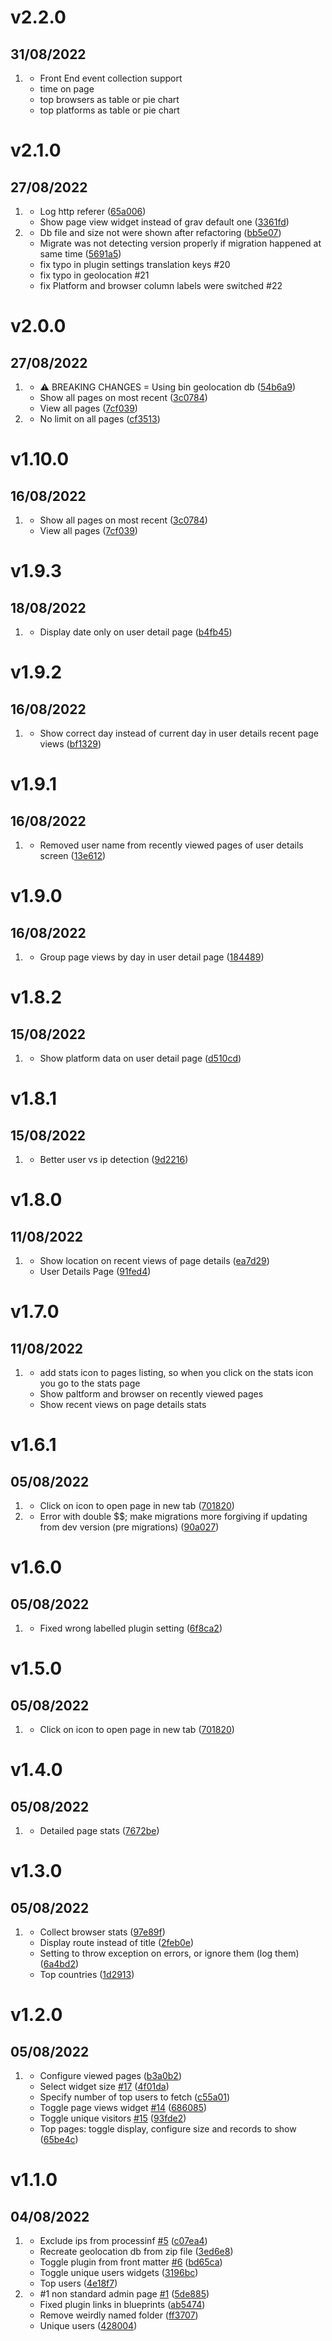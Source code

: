 # v2.2.0
## 31/08/2022

1. [](#new)
    * Front End event collection support
    * time on page
    * top browsers as table or pie chart
    * top platforms as table or pie chart


# v2.1.0
## 27/08/2022

1. [](#new)
    * Log http referer ([65a006](https://github.com/francodacosta/grav-plugin-page-stats/commit/65a0060c4ff55646e9c7eec32ba14109a30b7fa2))
    * Show page view widget instead of grav default one ([3361fd](https://github.com/francodacosta/grav-plugin-page-stats/commit/3361fd39e69ce0e7b96c438808370664e5b87667))
1. [](#bugfix)
    * Db file and size not were shown after refactoring ([bb5e07](https://github.com/francodacosta/grav-plugin-page-stats/commit/bb5e0748120bf0ab985738520ea8dceac377c2fb))
    * Migrate was not detecting version properly if migration happened at same time ([5691a5](https://github.com/francodacosta/grav-plugin-page-stats/commit/5691a5d3fae4f1ddc855266befecc4e5774aa509))
    * fix typo in plugin settings translation keys #20
    * fix typo in geolocation #21
    * fix Platform and browser column labels were switched #22

# v2.0.0
## 27/08/2022

1. [](#new)
    * ⚠ BREAKING CHANGES = Using bin geolocation db ([54b6a9](https://github.com/francodacosta/grav-plugin-page-stats/commit/54b6a9e40e6b8c4ff8ad66d4aa3632d90635b843))
    * Show all pages on most recent ([3c0784](https://github.com/francodacosta/grav-plugin-page-stats/commit/3c07842e1be491f99dce7b0264167417f0af0c20))
    * View all pages ([7cf039](https://github.com/francodacosta/grav-plugin-page-stats/commit/7cf0396f451896c16b7d4fdd80224fbac81fb416))
1. [](#bugfix)
    * No limit on all pages ([cf3513](https://github.com/francodacosta/grav-plugin-page-stats/commit/cf3513c47ff25c748c1a09324284fd05e4840444))

# v1.10.0
## 16/08/2022

1. [](#new)
    * Show all pages on most recent ([3c0784](https://github.com/francodacosta/grav-plugin-page-stats/commit/3c07842e1be491f99dce7b0264167417f0af0c20))
    * View all pages ([7cf039](https://github.com/francodacosta/grav-plugin-page-stats/commit/7cf0396f451896c16b7d4fdd80224fbac81fb416))

# v1.9.3
## 18/08/2022

1. [](#bugfix)
    * Display date only on user detail page ([b4fb45](https://github.com/francodacosta/grav-plugin-page-stats/commit/b4fb4537ce87a44a31246ea878e170009841c48c))


# v1.9.2
## 16/08/2022

1. [](#bugfix)
    * Show correct day instead of current day in user details recent page views ([bf1329](https://github.com/francodacosta/grav-plugin-page-stats/commit/bf13292f1f152efbea1d9bccc2320a740b37673d))

# v1.9.1
## 16/08/2022

1. [](#bugfix)
    * Removed user name from recently viewed pages of user details screen ([13e612](https://github.com/francodacosta/grav-plugin-page-stats/commit/13e6123d4369225b93ea6d4196a55a8286476ffa))

# v1.9.0
## 16/08/2022

1. [](#new)
    * Group page views by day in user detail page ([184489](https://github.com/francodacosta/grav-plugin-page-stats/commit/1844899445f7d6c894720214c32225f8e2d57bf2))


# v1.8.2
## 15/08/2022

1. [](#bugfix)
    * Show platform data on user detail page ([d510cd](https://github.com/francodacosta/grav-plugin-page-stats/commit/d510cd38a5a3d6a36cd009946286cf418a3cbdb5))


# v1.8.1
## 15/08/2022

1. [](#bugfix)
    * Better user vs ip detection ([9d2216](https://github.com/francodacosta/grav-plugin-page-stats/commit/9d2216bc98bda86cdfea6c23104739d39b25f79e))

# v1.8.0
## 11/08/2022

1. [](#new)
    * Show location on recent views of page details ([ea7d29](https://github.com/francodacosta/grav-plugin-page-stats/commit/ea7d290aae6dd783a570c50604835bd6d18adeac))
    * User Details Page ([91fed4](https://github.com/francodacosta/grav-plugin-page-stats/commit/91fed4f7702bb47a5ca132ec60472eb2f0719c88))

# v1.7.0
## 11/08/2022

1. [](#new)
    * add stats icon to pages listing, so when you click on the stats icon you go to the stats page
    * Show paltform and browser on recently viewed pages
    * Show recent views on page details stats

# v1.6.1
## 05/08/2022

1. [](#new)
   * Click on icon to open page in new tab ([701820](https://github.com/francodacosta/grav-plugin-page-stats/commit/7018206c7986ad2c2322e88c3a37b01c9698c437))
2. [](#bugfix)
    * Error with double $$; make migrations more forgiving if updating from dev version (pre migrations) ([90a027](https://github.com/francodacosta/grav-plugin-page-stats/commit/90a027f94174549fe6529b7ec60b8dff7f87575d))

# v1.6.0
## 05/08/2022

1. [](#bugfix)
    * Fixed wrong labelled plugin setting ([6f8ca2](https://github.com/francodacosta/grav-plugin-page-stats/commit/6f8ca29443bf42685ffc85bed9b821c9f6153910))


# v1.5.0
## 05/08/2022

1. [](#new)
   * Click on icon to open page in new tab ([701820](https://github.com/francodacosta/grav-plugin-page-stats/commit/7018206c7986ad2c2322e88c3a37b01c9698c437))

# v1.4.0
## 05/08/2022

1. [](#new)
    * Detailed page stats ([7672be](https://github.com/francodacosta/grav-plugin-page-stats/commit/7672bee5ac9b9f54dc5735ab407d455d0d7b8b9b))


# v1.3.0
## 05/08/2022

1. [](#new)
    * Collect browser stats ([97e89f](https://github.com/francodacosta/grav-plugin-page-stats/commit/97e89f30f096d9ccc4becab1037c851edb1e1577))
    * Display route instead of title ([2feb0e](https://github.com/francodacosta/grav-plugin-page-stats/commit/2feb0ef862a08af027e846cb4390e0a209ba991b))
    * Setting to throw exception on errors, or ignore them (log them) ([6a4bd2](https://github.com/francodacosta/grav-plugin-page-stats/commit/6a4bd2e9c80b8e2ba3ee615d761f69a95423a502))
    * Top countries ([1d2913](https://github.com/francodacosta/grav-plugin-page-stats/commit/1d29130f0d589f66c07769e98387d697fb5d0724))

# v1.2.0
## 05/08/2022

1. [](#new)
    * Configure viewed pages ([b3a0b2](https://github.com/francodacosta/grav-plugin-page-stats/commit/b3a0b28cbb282f6b173d3166ceb0f889ab4dd0de))
    * Select widget size [#17](https://github.com/francodacosta/grav-plugin-page-stats/issues/17) ([4f01da](https://github.com/francodacosta/grav-plugin-page-stats/commit/4f01da6d19db2253ff015f064a6ce477c0577e17))
    * Specify number of top users to fetch ([c55a01](https://github.com/francodacosta/grav-plugin-page-stats/commit/c55a01b22f6c2ec36e696d537f83de50ad40cf21))
    * Toggle page views widget [#14](https://github.com/francodacosta/grav-plugin-page-stats/issues/14) ([686085](https://github.com/francodacosta/grav-plugin-page-stats/commit/6860859c60d478a3f2c68dbc22d698f04ec042e3))
    * Toggle unique visitors [#15](https://github.com/francodacosta/grav-plugin-page-stats/issues/15) ([93fde2](https://github.com/francodacosta/grav-plugin-page-stats/commit/93fde20f6a953841cbcc4b600754631885829ce0))
    * Top pages: toggle display, configure size and records to show ([65be4c](https://github.com/francodacosta/grav-plugin-page-stats/commit/65be4c89701a53ab4da12782815682196fae9d8c))

# v1.1.0
## 04/08/2022

1. [](#new)
    * Exclude ips from processinf [#5](https://github.com/francodacosta/grav-plugin-page-stats/issues/5) ([c07ea4](https://github.com/francodacosta/grav-plugin-page-stats/commit/c07ea4e71c1f026bc0c0c3b884b1c56777e29ed3))
    * Recreate geolocation db from zip file ([3ed6e8](https://github.com/francodacosta/grav-plugin-page-stats/commit/3ed6e8934ae02d95e518b3b1a137e0a390ece255))
    * Toggle plugin from front matter [#6](https://github.com/francodacosta/grav-plugin-page-stats/issues/6) ([bd65ca](https://github.com/francodacosta/grav-plugin-page-stats/commit/bd65ca388cdb53c641796f0b993fc615ec71681b))
    * Toggle unique users widgets ([3196bc](https://github.com/francodacosta/grav-plugin-page-stats/commit/3196bcc6968d83eae3d6da2c5e3f4423c4ff71f6))
    * Top users ([4e18f7](https://github.com/francodacosta/grav-plugin-page-stats/commit/4e18f7fef961e64285d990759aa7ad47eccdd31d))
2. [](#bugfix)
    * #1 non standard admin page [#1](https://github.com/francodacosta/grav-plugin-page-stats/issues/1) ([5de885](https://github.com/francodacosta/grav-plugin-page-stats/commit/5de885359789fb0751e255a819dd8b6d19eb3a8e))
    * Fixed plugin links in blueprints ([ab5474](https://github.com/francodacosta/grav-plugin-page-stats/commit/ab5474cc01513492fc38696fdd04a934cfbe682a))
    * Remove weirdly named folder ([ff3707](https://github.com/francodacosta/grav-plugin-page-stats/commit/ff37078fdce36fb982fb23f2749344c31595e609))
    * Unique users ([428004](https://github.com/francodacosta/grav-plugin-page-stats/commit/428004a9c1731faa98e3147580d4b42488eaddfd))

##